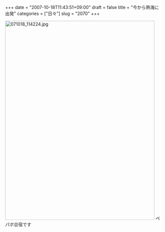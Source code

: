 +++
date = "2007-10-18T11:43:51+09:00"
draft = false
title = "今から熱海に出発"
categories = ["日々"]
slug = "2070"
+++

<img alt="071018_114224.jpg" class="pict" height="640" src="http://ieiriblog.img.jugem.jp/20071018_373531.jpg" width="480" />
ペパボ合宿です
